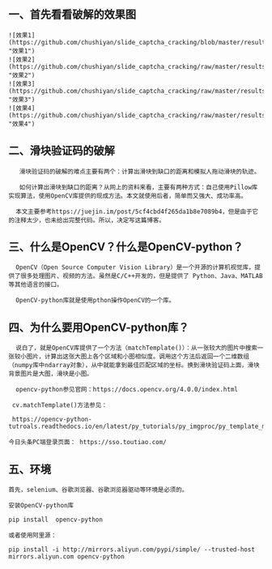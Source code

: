  ## 一、首先看看破解的效果图

    ![效果1](https://github.com/chushiyan/slide_captcha_cracking/blob/master/results/001.gif "效果1")
    ![效果2](https://github.com/chushiyan/slide_captcha_cracking/raw/master/results/002.gif "效果2")
    ![效果3](https://github.com/chushiyan/slide_captcha_cracking/raw/master/results/003.gif "效果3")
    ![效果4](https://github.com/chushiyan/slide_captcha_cracking/raw/master/results/004.gif "效果4")

## 二、滑块验证码的破解

       滑块验证码的破解的难点主要有两个：计算出滑块到缺口的距离和模拟人拖动滑块的轨迹。

       如何计算出滑块到缺口的距离？从网上的资料来看，主要有两种方式：自己使用Pillow库实现算法，使用OpenCV库提供的现成方法。本文就使用后者，简单而又强大、成功率高。

      本文主要参考https://juejin.im/post/5cf4cbd4f265da1b8e7089b4，但是由于它的注释太少，也未给出完整代码。所以，决定写这篇博客。
## 三、什么是OpenCV？什么是OpenCV-python？

      OpenCV（Open Source Computer Vision Library）是一个开源的计算机视觉库，提供了很多处理图片、视频的方法。虽然是C/C++开发的，但是提供了 Python、Java、MATLAB 等其他语言的接口。

      OpenCV-python库就是使用pthon操作OpenCV的一个库。
## 四、为什么要用OpenCV-python库？

      说白了，就是OpenCV库提供了一个方法（matchTemplate()）：从一张较大的图片中搜索一张较小图片，计算出这张大图上各个区域和小图相似度。调用这个方法后返回一个二维数组（numpy库中ndarray对象），从中就能拿到最佳匹配区域的坐标。换到滑块验证码上面，滑块背景图片是大图，滑块是小图。

      opencv-python参见官网：https://docs.opencv.org/4.0.0/index.html

     cv.matchTemplate()方法参见：

     https://opencv-python-tutroals.readthedocs.io/en/latest/py_tutorials/py_imgproc/py_template_matchin/py_template_matching.html

    今日头条PC端登录页面： https://sso.toutiao.com/
## 五、环境

    首先，selenium、谷歌浏览器、谷歌浏览器驱动等环境是必须的。

    安装OpenCV-python库

    pip install  opencv-python

    或者使用阿里源：

    pip install -i http://mirrors.aliyun.com/pypi/simple/ --trusted-host mirrors.aliyun.com opencv-python

